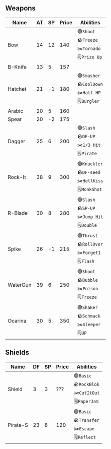 ## Weapons
|Name    |AT|SP|Price|Abilities|
|--------|--|--|-----|---------|
|Bow     |14|12|  140|🟢`Shoot`<br/>🪨`Freeze`<br/>✂️`Tornado`<br/>🗒️`Prize Up`|
|B-Knife |13| 5|  157|         |
|Hatchet |21|-1|  180|🟢`Smasher`<br/>🪨`CoolDown`<br/>✂️`Half HP`<br/>🗒️`Burgler`|
|Arabic  |20| 5|  160||
|Spear   |20|-2|  175||
|Dagger  |25| 6|  200|🟢`Slash`<br/>🪨`DF-UP`<br/>✂️`1/3 Hit`<br/>🗒️`Pirate`|
|Rock-It |38| 9|  300|🟢`Knuckler`<br/>🪨`DF-seed`<br/>✂️`HellKiss`<br/>🗒️`MonkShot`|
|R-Blade |30| 8|  280|🟢`Slash`<br/>🪨`SP-UP`<br/>✂️`Jump Hit`<br/>🗒️`Double`|
|Spike   |26|-1|  215|🟢`Thrust`<br/>🪨`RollOver`<br/>✂️`Forget1`<br/>🗒️`Flash`|
|WaterGun|39| 6|  250|🟢`Shoot`<br/>🪨`Bubble`<br/>✂️`Poison`<br/>🗒️`Freeze`|
|Ocarina |30| 5|  350|🟢`Shaker`<br/>🪨`Schmack`<br/>✂️`Sleeper`<br/>🗒️`UP`|

## Shields
|Name    |DF|SP|Price|Abilities|
|--------|--|--|-----|---------|
|Shield  | 3| 3|  ???|🟢`Basic`<br/>🪨`RockBlok`<br/>✂️`CutItOut`<br/>🗒️`PaperJam`|
|Pirate-S|23| 8|  120|🟢`Basic`<br/>🪨`Transfer`<br/>✂️`Escape`<br/>🗒️`Reflect`|
